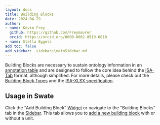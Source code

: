 ```yaml
---
layout: docs
title: Building Blocks
date: 2024-04-29
author: 
- name: Kevin Frey
  github: https://github.com/Freymaurer
  orcid: https://orcid.org/0000-0002-8510-6810
- name: Stella Eggels
add toc: false
add sidebar: _sidebars\mainSidebar.md
---
```


Building Blocks are necessary to sustain ontology information in an [annotation table](./Docs02-Annotation-Table.html) and are designed to follow the core idea behind the [ISA-Tab](https://isa-specs.readthedocs.io/en/latest/isatab.html) format, although simplified. For more details, please check out the [Building Block Types](./swate_blocks_types.html) and the [ISA-XLSX specification](https://github.com/nfdi4plants/ARC-specification/blob/main/ISA-XLSX.md).

<!-- Any Swate annotation table can be converted to ISA-Json. -->

## Usage in Swate

Click the "Add Building Block" <a href="./../img/Swate_a_overview2.png" target="_blank">Widget</a> or navigate to the "Building Blocks" tab in the <a href="./../img/Swate_a_overview2.png" target="_blank">Sidebar</a>. This tab allows you to [add a new building block](./swate_blocks_add.html) with or without a unit.
